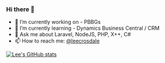 ### Hi there 👋

- 🔭 I’m currently working on - PBBGs
- 🌱 I’m currently learning - Dynamics Business Central / CRM 
- 💬 Ask me about Laravel, NodeJS, PHP, X++, C#
- 📫 How to reach me: [@leecrosdale](https://twitter.com/leecrosdale)

[![Lee's GitHub stats](https://github-readme-stats.vercel.app/api?username=leecrosdale)](https://github.com/anuraghazra/github-readme-stats)
